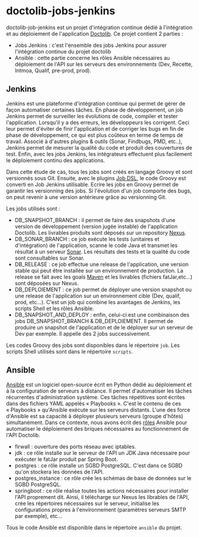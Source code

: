 doctolib-jobs-jenkins
==

doctolib-job-jenkins est un projet d'intégration continue dédié à l'intégration et au déploiement de l'application [Doctolib](https://github.com/eleongithub/doctolib "link to doctolib"). Ce projet contient 2 parties :
* Jobs Jenkins : c'est l'ensemble des jobs Jenkins pour assurer l'intégration continue du projet doctolib
* Ansible : cette partie concerne les rôles Ansible nécessaires au déploiement de l'API sur les serveurs des environnements (Dev, Recette, Intmoa, Qualif, pre-prod, prod).


Jenkins
-

Jenkins est une plateforme d'intégration continue qui permet de gérer de façon automatiser certaines tâches.
En phase de développement, un job Jenkins permet de surveiller les évolutions de code, compiler et tester l'application.
Lorsqu'il y a des erreurs, les développeurs les corrigent. Ceci leur permet d'éviter de finir l'application et de corriger
les bugs en fin de phase de développement, ce qui est plus coûteux en terme de temps de travail.
Associé à d'autres plugins & outils (Sonar, Findbugs, PMD, etc..), Jenkins permet de mesurer la qualité du code et produit des couvertures de test.
Enfin, avec les jobs Jenkins, les intégrateurs effectuent plus facilement le déploiement continu des applications.

Dans cette étude de cas, tous les jobs sont créés en langage Groovy et sont versionnés sous Git.
Ensuite, avec le plugins [Job DSL](https://jenkinsci.github.io/job-dsl-plugin/ "link to Job DSL"), le code Groovy est converti en Job Jenkins utilisable.
Ecrire les jobs en Groovy permet de garantir les versionning des jobs. Si l'évolution d'un job comporte des bugs, on peut revenir à une version antérieure
grâce au versionning Git.

Les jobs utilisés sont :
* DB_SNAPSHOT_BRANCH : il permet de faire des snapshots d'une version de développement (version jugée instable) de l'application Doctolib. Les livrables produits sont déposés sur un repository [Nexus](https://jenkinsci.github.io/job-dsl-plugin/ "link to install Nexus").
* DB_SONAR_BRANCH : ce job exécute les tests (unitaires et d'intégration) de l'application, scanne le code Java et transmet les résultat à un serveur [Sonar](https://jenkinsci.github.io/job-dsl-plugin/ "link to install Sonar").
Les résultats des tests et la qualité du code sont consultables sur Sonar.
* DB_RELEASE : ce job effectue une release de l'application, une version stable qui peut être installée sur un environnement de production. La release se fait avec les goals [Maven](https://jenkinsci.github.io/job-dsl-plugin/ "link to install Maven & JDK")
et les livrables (fichiers fatJar,etc...) sont déposées sur Nexus.
* DB_DEPLOIEMENT : ce job permet de déployer une version snapshot ou une release de l'application sur un environnement cible (Dev, qualif, prod, etc...). C'est un job qui combine les avantages de Jenkins, les scripts Shell et les rôles Ansible.
* DB_SNAPSHOT_AND_DEPLOY : enfin, celui-ci est une combinaison des jobs DB_SNAPSHOT_BRANCH & DB_DEPLOIEMENT. Il permet de produire un snapshot de l'application et de le déployer sur un serveur de Dev par exemple. Il appelle des 2 jobs successivement.

Les codes Groovy des jobs sont disponibles dans le répertoire ``job``. Les scripts Shell  utilisés sont dans le répertoire ``scripts``.

Ansible
-

[Ansible](http://docs.ansible.com/ansible/latest/playbooks_roles.html "link to install Ansible") est un logiciel open-source écrit en Python dédié au déploiement et à la configuration de serveurs à distance.
Il permet d'automatiser les tâches récurrentes d'administration système.
Ces tâches répétitives sont écrites dans des fichiers YAML appelés « Playbooks ».
C'est le contenu de ces « Playbooks » qu'Ansible exécute sur les serveurs distants.
L'une des force d'Ansible est sa capacité à déployer plusieurs serveurs (groupe d'hôtes) simultanément.
Dans ce contexte, nous avons écrit des [rôles](http://docs.ansible.com/ansible/latest/playbooks_roles.html "link to Rôle Ansible") Ansible  pour automatiser le déploiement des briques nécessaires au fonctionnement de l'API Doctolib.

* firwall : ouverture des ports réseau avec iptables.
* jdk : ce rôle installe sur le serveur de l'API un JDK Java nécessaire pour exécuter le fatJar produit par Spring Boot.
* postgres : ce rôle installe un SGBD PostgreSQL. C'est dans ce SGBD qu'on stockera les données de l'API.
* postgres_instance : ce rôle crée les schémas de base de données sur le SGBD PostgreSQL.
* springboot : ce rôle réalise toutes les actions nécessaires pour installer l'API proprement dit. Ainsi, il télécharge sur Nexus les librables de l'API, crée les répertoires nécessaires sur le serveur, initialise les configurations propres à l'environnement (paramètres serveurs SMTP par exemple), etc...

Tous le code Ansible est disponible dans le répertoire ``ansible`` du projet.